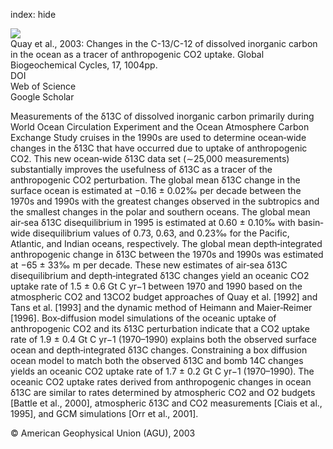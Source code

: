index: hide

<div class="Citation">
    <div class="Citation-thumb CitationThumb-linked"  data-href="https://doi.org/10.1029/2001gb001817">
      <img src="https://static.claimspace.cloud/climate-study-static/refs/thumbs/3/Quay_et_al_2003-thumb.png" />
    </div>

  <div class="Citation-body">
    <div class="Citation-text">Quay et al., 2003: Changes in the C-13/C-12 of dissolved inorganic carbon in the ocean as a tracer of anthropogenic CO2 uptake. <span class="Article-journal">Global Biogeochemical Cycles, </span><span class="Article-volume">17, </span>1004pp.</div>
    <div class="Citation-links">
      <div class="CitationLink" data-href="https://doi.org/10.1029/2001gb001817">
        <div class="CitationLink-icon CitationLink-Doi"></div>
        <div class="CitationLink-text">DOI</div>
      </div>
      <div class="CitationLink" data-href="http://cel.webofknowledge.com/InboundService.do?customersID=atyponcel&smartRedirect=yes&mode=FullRecord&IsProductCode=Yes&product=CEL&Init=Yes&Func=Frame&action=retrieve&SrcApp=literatum&SrcAuth=atyponcel&SID=7CNc3cIRaBKjGbSujFM&UT=WOS:000181497100002">
        <div class="CitationLink-icon CitationLink-Isi"></div>
        <div class="CitationLink-text">Web of Science</div>
      </div>
      <div class="CitationLink" data-href="https://scholar.google.com/scholar?q=10.1029/2001gb001817">
        <div class="CitationLink-icon CitationLink-Scholar"></div>
        <div class="CitationLink-text">Google Scholar</div>
      </div>
    </div>
  </div>
</div>

Measurements of the δ13C of dissolved inorganic carbon primarily during World Ocean Circulation Experiment and the Ocean Atmosphere Carbon Exchange Study cruises in the 1990s are used to determine ocean‐wide changes in the δ13C that have occurred due to uptake of anthropogenic CO2. This new ocean‐wide δ13C data set (∼25,000 measurements) substantially improves the usefulness of δ13C as a tracer of the anthropogenic CO2 perturbation. The global mean δ13C change in the surface ocean is estimated at −0.16 ± 0.02‰ per decade between the 1970s and 1990s with the greatest changes observed in the subtropics and the smallest changes in the polar and southern oceans. The global mean air‐sea δ13C disequilibrium in 1995 is estimated at 0.60 ± 0.10‰ with basin‐wide disequilibrium values of 0.73, 0.63, and 0.23‰ for the Pacific, Atlantic, and Indian oceans, respectively. The global mean depth‐integrated anthropogenic change in δ13C between the 1970s and 1990s was estimated at −65 ± 33‰ m per decade. These new estimates of air‐sea δ13C disequilibrium and depth‐integrated δ13C changes yield an oceanic CO2 uptake rate of 1.5 ± 0.6 Gt C yr−1 between 1970 and 1990 based on the atmospheric CO2 and 13CO2 budget approaches of Quay et al. [1992] and Tans et al. [1993] and the dynamic method of Heimann and Maier‐Reimer [1996]. Box‐diffusion model simulations of the oceanic uptake of anthropogenic CO2 and its δ13C perturbation indicate that a CO2 uptake rate of 1.9 ± 0.4 Gt C yr−1 (1970–1990) explains both the observed surface ocean and depth‐integrated δ13C changes. Constraining a box diffusion ocean model to match both the observed δ13C and bomb 14C changes yields an oceanic CO2 uptake rate of 1.7 ± 0.2 Gt C yr−1 (1970–1990). The oceanic CO2 uptake rates derived from anthropogenic changes in ocean δ13C are similar to rates determined by atmospheric CO2 and O2 budgets [Battle et al., 2000], atmospheric δ13C and CO2 measurements [Ciais et al., 1995], and GCM simulations [Orr et al., 2001].

<div class="Citation-copy">
&copy; American Geophysical Union (AGU), 2003
</div>